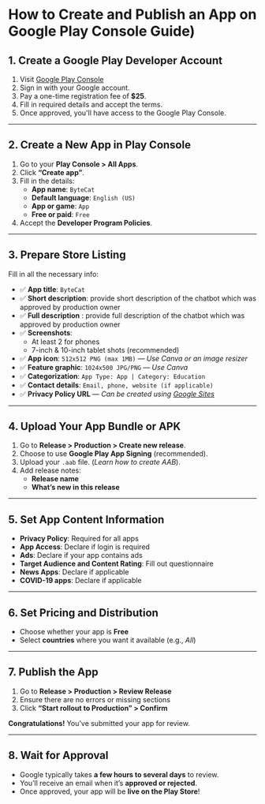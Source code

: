 # How to Create and Publish an App on Google Play Console Guide)

## 1. Create a Google Play Developer Account
1. Visit [Google Play Console](https://play.google.com/console/about/)
2. Sign in with your Google account.
3. Pay a one-time registration fee of **$25**.
4. Fill in required details and accept the terms.
5. Once approved, you'll have access to the Google Play Console.

---

## 2. Create a New App in Play Console
1. Go to your **Play Console > All Apps**.
2. Click **“Create app”**.
3. Fill in the details:
   - **App name**: `ByteCat`
   - **Default language**: `English (US)`
   - **App or game**: `App`
   - **Free or paid**: `Free`
4. Accept the **Developer Program Policies**.

---

## 3. Prepare Store Listing
Fill in all the necessary info:

- ✅ **App title**: `ByteCat`
- ✅ **Short description**: provide short description of the chatbot which was approved by production owner
- ✅ **Full description** : provide full description of the chatbot which was approved by production owner
- ✅ **Screenshots**:
  - At least 2 for phones
  - 7-inch & 10-inch tablet shots (recommended)
- ✅ **App icon**: `512x512 PNG (max 1MB)` — *Use Canva or an image resizer*
- ✅ **Feature graphic**: `1024x500 JPG/PNG` — *Use Canva*
- ✅ **Categorization**: `App Type: App | Category: Education`
- ✅ **Contact details**: `Email, phone, website (if applicable)`
- ✅ **Privacy Policy URL** — *Can be created using [Google Sites](https://sites.google.com)*

---

## 4. Upload Your App Bundle or APK
1. Go to **Release > Production > Create new release**.
2. Choose to use **Google Play App Signing** (recommended).
3. Upload your `.aab` file. (*Learn how to create AAB*).
4. Add release notes:
   - **Release name**
   - **What’s new in this release**

---

## 5. Set App Content Information
- **Privacy Policy**: Required for all apps
- **App Access**: Declare if login is required
- **Ads**: Declare if your app contains ads
- **Target Audience and Content Rating**: Fill out questionnaire
- **News Apps**: Declare if applicable
- **COVID-19 apps**: Declare if applicable

---

## 6. Set Pricing and Distribution
- Choose whether your app is **Free**
- Select **countries** where you want it available (e.g., *All*)

---

## 7. Publish the App
1. Go to **Release > Production > Review Release**
2. Ensure there are no errors or missing sections
3. Click **“Start rollout to Production” > Confirm**

 **Congratulations!** You’ve submitted your app for review.

---

## 8. Wait for Approval
- Google typically takes **a few hours to several days** to review.
- You’ll receive an email when it’s **approved or rejected**.
- Once approved, your app will be **live on the Play Store**!

